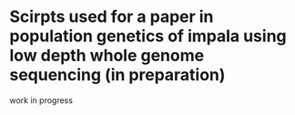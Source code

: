 # Scirpts used for a paper in population genetics of impala using low depth whole genome sequencing (in preparation)

work in progress
